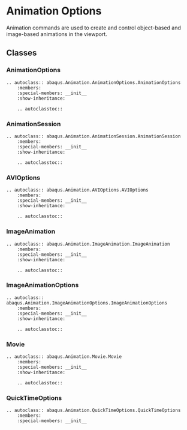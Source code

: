 # Animation Options

Animation commands are used to create and control object-based and image-based animations in the viewport.

## Classes

### AnimationOptions

```{eval-rst}
.. autoclass:: abaqus.Animation.AnimationOptions.AnimationOptions
    :members:
    :special-members: __init__
    :show-inheritance:

    .. autoclasstoc::
```

### AnimationSession

```{eval-rst}
.. autoclass:: abaqus.Animation.AnimationSession.AnimationSession
    :members:
    :special-members: __init__
    :show-inheritance:

    .. autoclasstoc::
```

### AVIOptions

```{eval-rst}
.. autoclass:: abaqus.Animation.AVIOptions.AVIOptions
    :members:
    :special-members: __init__
    :show-inheritance:

    .. autoclasstoc::
```

### ImageAnimation

```{eval-rst}
.. autoclass:: abaqus.Animation.ImageAnimation.ImageAnimation
    :members:
    :special-members: __init__
    :show-inheritance:

    .. autoclasstoc::
```

### ImageAnimationOptions

```{eval-rst}
.. autoclass:: abaqus.Animation.ImageAnimationOptions.ImageAnimationOptions
    :members:
    :special-members: __init__
    :show-inheritance:

    .. autoclasstoc::
```

### Movie

```{eval-rst}
.. autoclass:: abaqus.Animation.Movie.Movie
    :members:
    :special-members: __init__
    :show-inheritance:

    .. autoclasstoc::
```

### QuickTimeOptions

```{eval-rst}
.. autoclass:: abaqus.Animation.QuickTimeOptions.QuickTimeOptions
    :members:
    :special-members: __init__
```
